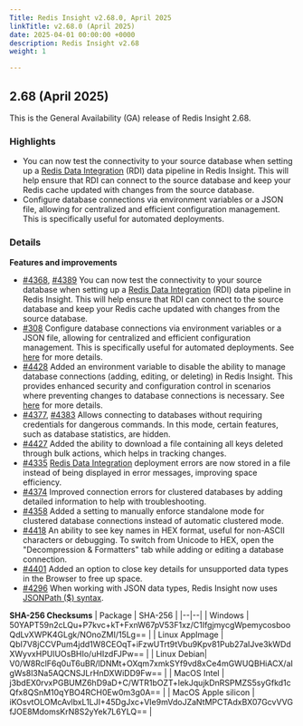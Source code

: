 ```yaml
---
Title: Redis Insight v2.68.0, April 2025
linkTitle: v2.68.0 (April 2025)
date: 2025-04-01 00:00:00 +0000
description: Redis Insight v2.68
weight: 1

---
```

## 2.68 (April 2025)
This is the General Availability (GA) release of Redis Insight 2.68.

### Highlights
- You can now test the connectivity to your source database when setting up a [Redis Data Integration](https://redis.io/docs/latest/integrate/redis-data-integration/) (RDI) data pipeline in Redis Insight. This will help ensure that RDI can connect to the source database and keep your Redis cache updated with changes from the source database.
- Configure database connections via environment variables or a JSON file, allowing for centralized and efficient configuration management. This is specifically useful for automated deployments.

### Details

**Features and improvements**
- [#4368](https://github.com/RedisInsight/RedisInsight/pull/4368), [#4389](https://github.com/RedisInsight/RedisInsight/pull/4389) You can now test the connectivity to your source database when setting up a [Redis Data Integration](https://redis.io/docs/latest/integrate/redis-data-integration/) (RDI) data pipeline in Redis Insight. This will help ensure that RDI can connect to the source database and keep your Redis cache updated with changes from the source database.
- [#308](https://github.com/redislabsdev/RedisInsight-Cloud/pull/308) Configure database connections via environment variables or a JSON file, allowing for centralized and efficient configuration management. This is specifically useful for automated deployments. See [here](https://redis.io/docs/latest/operate/redisinsight/configuration/) for more details.
- [#4428](https://github.com/RedisInsight/RedisInsight/pull/4428) Added an environment variable to disable the ability to manage database connections (adding, editing, or deleting) in Redis Insight. This provides enhanced security and configuration control in scenarios where preventing changes to database connections is necessary. See [here](https://redis.io/docs/latest/operate/redisinsight/configuration/) for more details.
- [#4377](https://github.com/RedisInsight/RedisInsight/pull/4377), [#4383](https://github.com/RedisInsight/RedisInsight/pull/4383) Allows connecting to databases without requiring credentials for dangerous commands. In this mode, certain features, such as database statistics, are hidden.
- [#4427](https://github.com/RedisInsight/RedisInsight/pull/4427) Added the ability to download a file containing all keys deleted through bulk actions, which helps in tracking changes.
- [#4335](https://github.com/RedisInsight/RedisInsight/pull/4335) [Redis Data Integration](https://redis.io/docs/latest/integrate/redis-data-integration/) deployment errors are now stored in a file instead of being displayed in error messages, improving space efficiency.
- [#4374](https://github.com/RedisInsight/RedisInsight/pull/4374) Improved connection errors for clustered databases by adding detailed information to help with troubleshooting.
- [#4358](https://github.com/RedisInsight/RedisInsight/pull/4358) Added a setting to manually enforce standalone mode for clustered database connections instead of automatic clustered mode.
- [#4418](https://github.com/RedisInsight/RedisInsight/pull/4418) An ability to see key names in HEX format, useful for non-ASCII characters or debugging. To switch from Unicode to HEX, open the "Decompression & Formatters" tab while adding or editing a database connection.
- [#4401](https://github.com/RedisInsight/RedisInsight/pull/4401) Added an option to close key details for unsupported data types in the Browser to free up space.
- [#4296](https://github.com/RedisInsight/RedisInsight/pull/4296) When working with JSON data types, Redis Insight now uses [JSONPath ($) syntax](https://redis.io/docs/latest/develop/data-types/json/path/).

**SHA-256 Checksums**
| Package | SHA-256 |
|--|--|
| Windows | 50YAPT59n2cLQu+P7kvc+kT+FxnW67pV53F1xz/C1IfgjmycgWpemycosbooQdLvXWPK4GLgk/NOnoZMI/15Lg== |
| Linux AppImage | QbI7V8jCCVPum4jdd1W8CEOqT+iFzwUTrt9tVbu9Kpv81Pub27aIJve3kWDdXWyvxHPUlUOsBHIo/uHIzdFJPw== |
| Linux Debian| V0/W8RclF6q0uT6uBR/lDNMt+OXqm7xmkSYf9vd8xCe4mGWUQBHiACX/aIgWs8l3Na5AQCNSJLrHnDXWiDD9Fw== |
| MacOS Intel | j3bdEX0rvxPGBUMZ6hD9aD+C/WTR1bOZT+lekJqujkDnRSPMZS5syGfkd1cQfx8QSnM10qYBO4RCH0Ew0m3g0A== |
| MacOS Apple silicon | iKOsvtOLOMcAvlbxL1LJI+45DgJxc+VIe9mVdoJZaNtMPCTAdxBX07GcvVVGfJOE8MdomsKrN8S2yYek7L6YLQ== |
